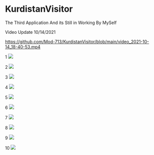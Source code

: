 # KurdistanVisitor
The Third Application And its Still in Working By MySelf


Video Update 10/14/2021

https://github.com/Mod-713/KurdistanVisitor/blob/main/video_2021-10-14_18-40-53.mp4

1
![](d1.jpg)


2
![](d2.jpg)


3
![](d3.jpg)


4
![](d4.jpg)


5
![](d6.jpg)


6
![](d5.jpg)


7
![](d7.jpg)


8
![](d8.jpg)


9
![](d9.jpg)


10
![](d10.jpg)


